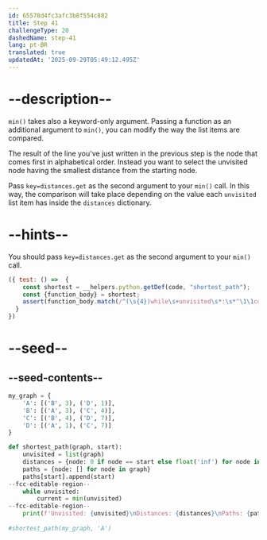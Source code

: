 ```yaml
---
id: 65578d4fc3afc3b8f554c882
title: Step 41
challengeType: 20
dashedName: step-41
lang: pt-BR
translated: true
updatedAt: '2025-09-29T05:49:12.495Z'
---
```


# --description--

`min()` takes also a keyword-only argument. Passing a function as an additional argument to `min()`, you can modify the way the list items are compared.

The result of the line you've just written in the previous step is the node that comes first in alphabetical order. Instead you want to select the unvisited node having the smallest distance from the starting node. 

Pass `key=distances.get` as the second argument to your `min()` call. In this way, the comparison will take place depending on the value each `unvisited` list item has inside the `distances` dictionary.

# --hints--

You should pass `key=distances.get` as the second argument to your `min()` call.

```js
({ test: () =>  {
    const shortest = __helpers.python.getDef(code, "shortest_path");
    const {function_body} = shortest;    
    assert(function_body.match(/^(\s{4})while\s+unvisited\s*:\s*^\1\1current\s*=\s*min\s*\(\s*unvisited\s*,\s*key\s*=\s*distances\.get\s*\)/ms));
  }
})
```

# --seed--

## --seed-contents--

```py
my_graph = {
    'A': [('B', 3), ('D', 1)],
    'B': [('A', 3), ('C', 4)],
    'C': [('B', 4), ('D', 7)],
    'D': [('A', 1), ('C', 7)]
}

def shortest_path(graph, start):
    unvisited = list(graph)
    distances = {node: 0 if node == start else float('inf') for node in graph}
    paths = {node: [] for node in graph}
    paths[start].append(start)
--fcc-editable-region--    
    while unvisited:
        current = min(unvisited)
--fcc-editable-region--    
    print(f'Unvisited: {unvisited}\nDistances: {distances}\nPaths: {paths}')
    
#shortest_path(my_graph, 'A')

```
